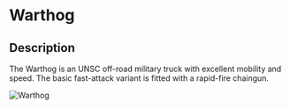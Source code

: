 # Warthog

## Description

The Warthog is an UNSC off-road military truck with excellent mobility and speed. The basic fast-attack variant is fitted with a rapid-fire chaingun.

![Warthog](../../../.gitbook/assets/images/objects/gameplay/vehicles/warthog.png)
